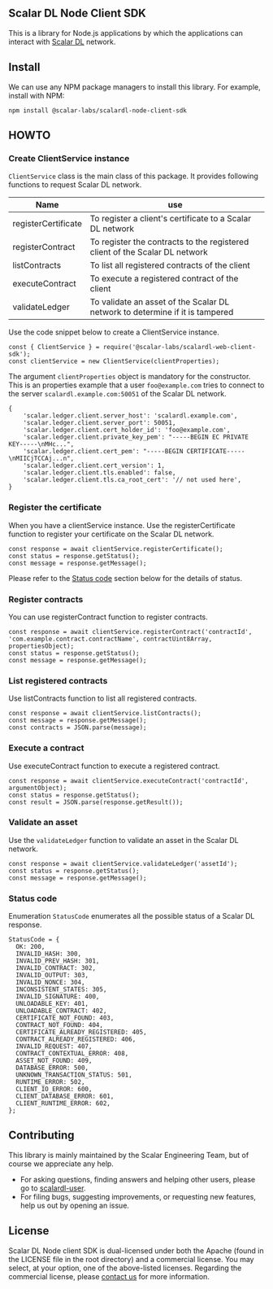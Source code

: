 ## Scalar DL Node Client SDK

This is a library for Node.js applications by which the applications can interact with [Scalar DL](https://github.com/scalar-labs/scalardl) network.

## Install

We can use any NPM package managers to install this library. For example, install with NPM:
```
npm install @scalar-labs/scalardl-node-client-sdk
```

## HOWTO

### Create ClientService instance

`ClientService` class is the main class of this package.
It provides following functions to request Scalar DL network.

|Name|use|
|----|---|
|registerCertificate|To register a client's certificate to a Scalar DL network|
|registerContract|To register the contracts to the registered client of the Scalar DL network|
|listContracts|To list all registered contracts of the client|
|executeContract|To execute a registered contract of the client|
|validateLedger|To validate an asset of the Scalar DL network to determine if it is tampered|

Use the code snippet below to create a ClientService instance.

```
const { ClientService } = require('@scalar-labs/scalardl-web-client-sdk');
const clientService = new ClientService(clientProperties);
```

The argument `clientProperties` object is mandatory for the constructor.
This is an properties example that a user `foo@example.com` tries to connect to the server `scalardl.example.com:50051` of the Scalar DL network.
```
{
    'scalar.ledger.client.server_host': 'scalardl.example.com',
    'scalar.ledger.client.server_port': 50051,
    'scalar.ledger.client.cert_holder_id': 'foo@example.com',
    'scalar.ledger.client.private_key_pem': "-----BEGIN EC PRIVATE KEY-----\nMHc...",
    'scalar.ledger.client.cert_pem': "-----BEGIN CERTIFICATE-----\nMIICjTCCAj...n",
    'scalar.ledger.client.cert_version': 1,
    'scalar.ledger.client.tls.enabled': false,
    'scalar.ledger.client.tls.ca_root_cert': '// not used here',
}
```

### Register the certificate
When you have a clientService instance.
Use the registerCertificate function to register your certificate on the Scalar DL network.
```
const response = await clientService.registerCertificate();
const status = response.getStatus();
const message = response.getMessage();
```
Please refer to the [Status code](#status-code) section below for the details of status.

### Register contracts
You can use registerContract function to register contracts.
```
const response = await clientService.registerContract('contractId', 'com.example.contract.contractName', contractUint8Array, propertiesObject);
const status = response.getStatus();
const message = response.getMessage();
```

### List registered contracts
Use listContracts function to list all registered contracts.
```
const response = await clientService.listContracts();
const message = response.getMessage();
const contracts = JSON.parse(message);
```

### Execute a contract
Use executeContract function to execute a registered contract.
```
const response = await clientService.executeContract('contractId', argumentObject);
const status = response.getStatus();
const result = JSON.parse(response.getResult());
```

### Validate an asset
Use the `validateLedger` function to validate an asset in the Scalar DL network.
```
const response = await clientService.validateLedger('assetId');
const status = response.getStatus();
const message = response.getMessage();
```

### Status code
Enumeration `StatusCode` enumerates all the possible status of a Scalar DL response.
```
StatusCode = {
  OK: 200,
  INVALID_HASH: 300,
  INVALID_PREV_HASH: 301,
  INVALID_CONTRACT: 302,
  INVALID_OUTPUT: 303,
  INVALID_NONCE: 304,
  INCONSISTENT_STATES: 305,
  INVALID_SIGNATURE: 400,
  UNLOADABLE_KEY: 401,
  UNLOADABLE_CONTRACT: 402,
  CERTIFICATE_NOT_FOUND: 403,
  CONTRACT_NOT_FOUND: 404,
  CERTIFICATE_ALREADY_REGISTERED: 405,
  CONTRACT_ALREADY_REGISTERED: 406,
  INVALID_REQUEST: 407,
  CONTRACT_CONTEXTUAL_ERROR: 408,
  ASSET_NOT_FOUND: 409,
  DATABASE_ERROR: 500,
  UNKNOWN_TRANSACTION_STATUS: 501,
  RUNTIME_ERROR: 502,
  CLIENT_IO_ERROR: 600,
  CLIENT_DATABASE_ERROR: 601,
  CLIENT_RUNTIME_ERROR: 602,
};
```

## Contributing
This library is mainly maintained by the Scalar Engineering Team, but of course we appreciate any help.

* For asking questions, finding answers and helping other users, please go to [scalardl-user](https://groups.google.com/forum/#!forum/scalardl-user).
* For filing bugs, suggesting improvements, or requesting new features, help us out by opening an issue.

## License
Scalar DL Node client SDK is dual-licensed under both the Apache (found in the LICENSE file in the root directory) and a commercial license. You may select, at your option, one of the above-listed licenses. Regarding the commercial license, please [contact us](https://scalar-labs.com/contact_us/) for more information.

